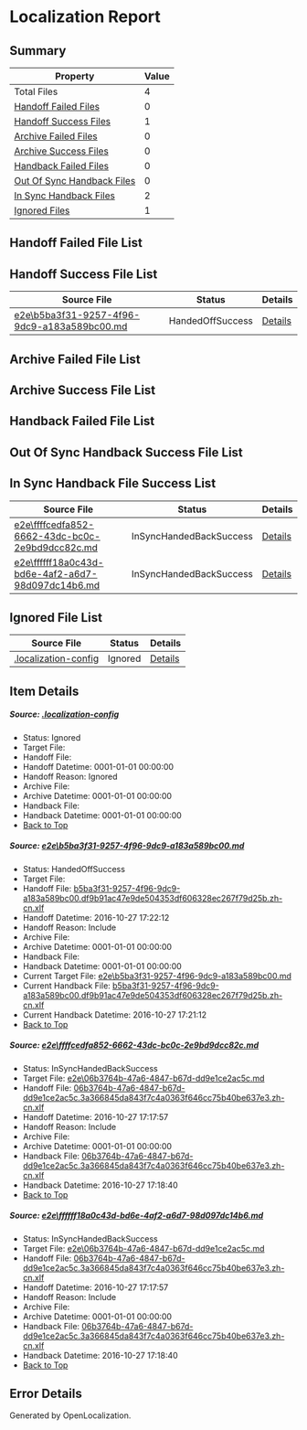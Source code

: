# <a name='report-top'></a> Localization Report

## Summary
 Property | Value 
 -------- | ----- 
 Total Files | 4
[ Handoff Failed Files ](#handoff-failed-list)| 0
[ Handoff Success Files ](#handoff-success-list)| 1
[ Archive Failed Files ](#archive-failed-list)| 0
[ Archive Success Files ](#archive-success-list)| 0
[ Handback Failed Files ](#handback-failed-list)| 0
[ Out Of Sync Handback Files ](#outofsync-handback-success-list)| 0
[ In Sync Handback Files ](#insync-handback-success-list)| 2
[ Ignored Files ](#ignored-list)| 1

## <a name='handoff-failed-list'></a> Handoff Failed File List

## <a name='handoff-success-list'></a> Handoff Success File List
 Source File | Status | Details 
 ----------- | ------ | ------- 
 [e2e\b5ba3f31-9257-4f96-9dc9-a183a589bc00.md](https://github.com/OpenLocalizationTestOrg/ol-test0/blob/2bda62f7f6551afa1f794d4af9b814a32526b377/e2e/b5ba3f31-9257-4f96-9dc9-a183a589bc00.md) | HandedOffSuccess | [Details](#383521d5368c06b1d66d3b29b1dca78e9f4871221)

## <a name='archive-failed-list'></a> Archive Failed File List

## <a name='archive-success-list'></a> Archive Success File List

## <a name='handback-failed-list'></a> Handback Failed File List

## <a name='outofsync-handback-success-list'></a> Out Of Sync Handback Success File List

## <a name='insync-handback-success-list'></a> In Sync Handback File Success List
 Source File | Status | Details 
 ----------- | ------ | ------- 
 [e2e\ffffcedfa852-6662-43dc-bc0c-2e9bd9dcc82c.md](https://github.com/OpenLocalizationTestOrg/ol-test0/blob/56c9f8d0ca52ec3e1659f6d3ae665e6970f61238/e2e/ffffcedfa852-6662-43dc-bc0c-2e9bd9dcc82c.md) | InSyncHandedBackSuccess | [Details](#7b13e7abd71aed9b6b8a1314084bf89716f666f82)
 [e2e\ffffff18a0c43d-bd6e-4af2-a6d7-98d097dc14b6.md](https://github.com/OpenLocalizationTestOrg/ol-test0/blob/2bda62f7f6551afa1f794d4af9b814a32526b377/e2e/ffffff18a0c43d-bd6e-4af2-a6d7-98d097dc14b6.md) | InSyncHandedBackSuccess | [Details](#7b13e7abd71aed9b6b8a1314084bf89716f666f83)

## <a name='ignored-list'></a> Ignored File List
 Source File | Status | Details 
 ----------- | ------ | ------- 
 [.localization-config](https://github.com/OpenLocalizationTestOrg/ol-test0/blob/2bda62f7f6551afa1f794d4af9b814a32526b377/.localization-config) | Ignored | [Details](#c268a05ecaa7ec85942ed632c29928ee5bd6da8d0)

## Item Details
##### <a name='c268a05ecaa7ec85942ed632c29928ee5bd6da8d0'></a> Source: [.localization-config](https://github.com/OpenLocalizationTestOrg/ol-test0/blob/2bda62f7f6551afa1f794d4af9b814a32526b377/.localization-config)
* Status: Ignored
* Target File: 
* Handoff File: 
* Handoff Datetime: 0001-01-01 00:00:00
* Handoff Reason: Ignored
* Archive File: 
* Archive Datetime: 0001-01-01 00:00:00
* Handback File: 
* Handback Datetime: 0001-01-01 00:00:00
* [Back to Top](#report-top)

##### <a name='383521d5368c06b1d66d3b29b1dca78e9f4871221'></a> Source: [e2e\b5ba3f31-9257-4f96-9dc9-a183a589bc00.md](https://github.com/OpenLocalizationTestOrg/ol-test0/blob/2bda62f7f6551afa1f794d4af9b814a32526b377/e2e/b5ba3f31-9257-4f96-9dc9-a183a589bc00.md)
* Status: HandedOffSuccess
* Target File: 
* Handoff File: [b5ba3f31-9257-4f96-9dc9-a183a589bc00.df9b91ac47e9de504353df606328ec267f79d25b.zh-cn.xlf](https://github.com/OpenLocalizationTestOrg/ol-test0-handoff/blob/f3a730156a3326b63ed53b84617d5a8d9b42f9ac/ol-handoff/OpenLocalizationTestOrg/ol-test0-zhcn/shujia/ht/b5ba3f31-9257-4f96-9dc9-a183a589bc00.df9b91ac47e9de504353df606328ec267f79d25b.zh-cn.xlf)
* Handoff Datetime: 2016-10-27 17:22:12
* Handoff Reason: Include
* Archive File: 
* Archive Datetime: 0001-01-01 00:00:00
* Handback File: 
* Handback Datetime: 0001-01-01 00:00:00
* Current Target File: [e2e\b5ba3f31-9257-4f96-9dc9-a183a589bc00.md](https://github.com/OpenLocalizationTestOrg/ol-test0-zhcn/blob/3754dd2ddc0db4aa909c77d98fd508c5afc2ed13/e2e/b5ba3f31-9257-4f96-9dc9-a183a589bc00.md)
* Current Handback File: [b5ba3f31-9257-4f96-9dc9-a183a589bc00.df9b91ac47e9de504353df606328ec267f79d25b.zh-cn.xlf](https://github.com/OpenLocalizationTestOrg/ol-test0-handback/blob/29163f0c8591a8e9eed328494279416a4c94ab5a/ol-handback/OpenLocalizationTestOrg/ol-test0-zhcn/shujia/ht/b5ba3f31-9257-4f96-9dc9-a183a589bc00.df9b91ac47e9de504353df606328ec267f79d25b.zh-cn.xlf)
* Current Handback Datetime: 2016-10-27 17:21:12
* [Back to Top](#report-top)

##### <a name='7b13e7abd71aed9b6b8a1314084bf89716f666f82'></a> Source: [e2e\ffffcedfa852-6662-43dc-bc0c-2e9bd9dcc82c.md](https://github.com/OpenLocalizationTestOrg/ol-test0/blob/56c9f8d0ca52ec3e1659f6d3ae665e6970f61238/e2e/ffffcedfa852-6662-43dc-bc0c-2e9bd9dcc82c.md)
* Status: InSyncHandedBackSuccess
* Target File: [e2e\06b3764b-47a6-4847-b67d-dd9e1ce2ac5c.md](https://github.com/OpenLocalizationTestOrg/ol-test0-zhcn/blob/0d29dd4e9e4286c5888e2d3caeca2bcae3a3713c/e2e/06b3764b-47a6-4847-b67d-dd9e1ce2ac5c.md)
* Handoff File: [06b3764b-47a6-4847-b67d-dd9e1ce2ac5c.3a366845da843f7c4a0363f646cc75b40be637e3.zh-cn.xlf](https://github.com/OpenLocalizationTestOrg/ol-test0-handoff/blob/76b96b19b1f11b459a611a0ea466d63dcc0a0be9/ol-handoff/OpenLocalizationTestOrg/ol-test0-zhcn/shujia/ht/06b3764b-47a6-4847-b67d-dd9e1ce2ac5c.3a366845da843f7c4a0363f646cc75b40be637e3.zh-cn.xlf)
* Handoff Datetime: 2016-10-27 17:17:57
* Handoff Reason: Include
* Archive File: 
* Archive Datetime: 0001-01-01 00:00:00
* Handback File: [06b3764b-47a6-4847-b67d-dd9e1ce2ac5c.3a366845da843f7c4a0363f646cc75b40be637e3.zh-cn.xlf](https://github.com/OpenLocalizationTestOrg/ol-test0-handback/blob/ce1616ac50ccf8c09cbb999519132175e6481514/ol-handback/OpenLocalizationTestOrg/ol-test0-zhcn/shujia/ht/06b3764b-47a6-4847-b67d-dd9e1ce2ac5c.3a366845da843f7c4a0363f646cc75b40be637e3.zh-cn.xlf)
* Handback Datetime: 2016-10-27 17:18:40
* [Back to Top](#report-top)

##### <a name='7b13e7abd71aed9b6b8a1314084bf89716f666f83'></a> Source: [e2e\ffffff18a0c43d-bd6e-4af2-a6d7-98d097dc14b6.md](https://github.com/OpenLocalizationTestOrg/ol-test0/blob/2bda62f7f6551afa1f794d4af9b814a32526b377/e2e/ffffff18a0c43d-bd6e-4af2-a6d7-98d097dc14b6.md)
* Status: InSyncHandedBackSuccess
* Target File: [e2e\06b3764b-47a6-4847-b67d-dd9e1ce2ac5c.md](https://github.com/OpenLocalizationTestOrg/ol-test0-zhcn/blob/0d29dd4e9e4286c5888e2d3caeca2bcae3a3713c/e2e/06b3764b-47a6-4847-b67d-dd9e1ce2ac5c.md)
* Handoff File: [06b3764b-47a6-4847-b67d-dd9e1ce2ac5c.3a366845da843f7c4a0363f646cc75b40be637e3.zh-cn.xlf](https://github.com/OpenLocalizationTestOrg/ol-test0-handoff/blob/76b96b19b1f11b459a611a0ea466d63dcc0a0be9/ol-handoff/OpenLocalizationTestOrg/ol-test0-zhcn/shujia/ht/06b3764b-47a6-4847-b67d-dd9e1ce2ac5c.3a366845da843f7c4a0363f646cc75b40be637e3.zh-cn.xlf)
* Handoff Datetime: 2016-10-27 17:17:57
* Handoff Reason: Include
* Archive File: 
* Archive Datetime: 0001-01-01 00:00:00
* Handback File: [06b3764b-47a6-4847-b67d-dd9e1ce2ac5c.3a366845da843f7c4a0363f646cc75b40be637e3.zh-cn.xlf](https://github.com/OpenLocalizationTestOrg/ol-test0-handback/blob/ce1616ac50ccf8c09cbb999519132175e6481514/ol-handback/OpenLocalizationTestOrg/ol-test0-zhcn/shujia/ht/06b3764b-47a6-4847-b67d-dd9e1ce2ac5c.3a366845da843f7c4a0363f646cc75b40be637e3.zh-cn.xlf)
* Handback Datetime: 2016-10-27 17:18:40
* [Back to Top](#report-top)


## Error Details

Generated by OpenLocalization.
